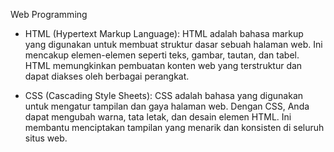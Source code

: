 Web Programming

- HTML (Hypertext Markup Language):
HTML adalah bahasa markup yang digunakan untuk membuat struktur dasar sebuah halaman web. Ini mencakup elemen-elemen seperti teks, gambar, tautan, dan tabel. HTML memungkinkan pembuatan konten web yang terstruktur dan dapat diakses oleh berbagai perangkat.

- CSS (Cascading Style Sheets):
CSS adalah bahasa yang digunakan untuk mengatur tampilan dan gaya halaman web. Dengan CSS, Anda dapat mengubah warna, tata letak, dan desain elemen HTML. Ini membantu menciptakan tampilan yang menarik dan konsisten di seluruh situs web.